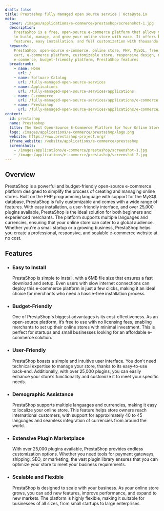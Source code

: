 ```yaml
---
draft: false
title: Prestashop fully managed open source service | OctaByte.io
meta:
  cover: /images/applications/e-commerce/prestashop/screenshot-1.jpg
  description:
    PrestaShop is a free, open-source e-commerce platform that allows you
    to build, manage, and grow your online store with ease. It offers budget-friendly
    features, easy installation, and full customization with thousands of plugins.
  keywords:
    PrestaShop, open-source e-commerce, online store, PHP, MySQL, free shopping
    cart, e-commerce platform, customizable store, responsive design, multilingual
    e-commerce, budget-friendly platform, PrestaShop features
  breadcrumb:
    - name: Home
      url: /
    - name: Software Catalog
      url: /fully-managed-open-source-services
    - name: Applications
      url: /fully-managed-open-source-services/applications
    - name: E-commerce
      url: /fully-managed-open-source-services/applications/e-commerce
    - name: Prestashop
      url: /fully-managed-open-source-services/applications/e-commerce/prestashop
content:
  id: prestashop
  name: Prestashop
  title: The Best Open-Source E-Commerce Platform for Your Online Store
  logo: /images/applications/e-commerce/prestashop/logo.png
  website: https://www.prestashop-project.org/
  iframe_website: /website/applications/e-commerce/prestashop
  screenshots:
    - /images/applications/e-commerce/prestashop/screenshot-1.jpg
    - /images/applications/e-commerce/prestashop/screenshot-2.jpg
---
```


## Overview

PrestaShop is a powerful and budget-friendly open-source e-commerce platform designed to simplify the process of creating and managing online stores. Built on the PHP programming language with support for the MySQL database, PrestaShop is fully customizable and comes with a wide range of features. With easy installation, a user-friendly interface, and over 25,000 plugins available, PrestaShop is the ideal solution for both beginners and experienced merchants. The platform supports multiple languages and currencies, ensuring that your online store can cater to a global audience. Whether you're a small startup or a growing business, PrestaShop helps you create a professional, responsive, and scalable e-commerce website at no cost.

## Features

- ### Easy to Install

  PrestaShop is simple to install, with a 6MB file size that ensures a fast download and setup. Even users with slow internet connections can deploy this e-commerce platform in just a few clicks, making it an ideal choice for merchants who need a hassle-free installation process.

- ### Budget-Friendly

  One of PrestaShop's biggest advantages is its cost-effectiveness. As an open-source platform, it’s free to use with no licensing fees, enabling merchants to set up their online stores with minimal investment. This is perfect for startups and small businesses looking for an affordable e-commerce solution.

- ### User-Friendly

  PrestaShop boasts a simple and intuitive user interface. You don't need technical expertise to manage your store, thanks to its easy-to-use back-end. Additionally, with over 25,000 plugins, you can easily enhance your store’s functionality and customize it to meet your specific needs.

- ### Demographic Assistance

  PrestaShop supports multiple languages and currencies, making it easy to localize your online store. This feature helps store owners reach international customers, with support for approximately 40 to 45 languages and seamless integration of currencies from around the world.

- ### Extensive Plugin Marketplace

  With over 25,000 plugins available, PrestaShop provides endless customization options. Whether you need tools for payment gateways, shipping, SEO, or marketing, the vast plugin library ensures that you can optimize your store to meet your business requirements.

- ### Scalable and Flexible

  PrestaShop is designed to scale with your business. As your online store grows, you can add new features, improve performance, and expand to new markets. The platform is highly flexible, making it suitable for businesses of all sizes, from small startups to large enterprises.

